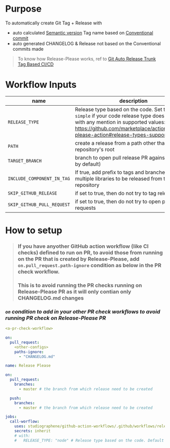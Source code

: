 # Purpose

To automatically create Git Tag + Release with

- auto calculated [Semantic version](https://semver.org/#semantic-versioning-200) Tag name based on [Conventional commit](https://www.conventionalcommits.org/en/v1.0.0/)
- auto generated CHANGELOG & Release not based on the Conventional commits made

> To know how Release-Please works, ref to [Git Auto Release Trunk Tag Based CI/CD](https://studiographene.atlassian.net/wiki/spaces/SGKB/pages/2147615558/Git+Auto+Release+Trunk+Tag+Based+CI+CD)

# Workflow Inputs

| name           | description                                                                                                                                                                                                              | type   | required | default |
| -------------- | ------------------------------------------------------------------------------------------------------------------------------------------------------------------------------------------------------------------------ | ------ | -------- | ------- |
| `RELEASE_TYPE`             | Release type based on the code. Set this to `simple` if your code release type does not match with any mention in supported values: https://github.com/marketplace/actions/release-please-action#release-types-supported | string  | no       | `node`  |
| `PATH`                     | create a release from a path other than the repository's root                                                                                                                                                            | string  | no       | ""      |
| `TARGET_BRANCH`            | branch to open pull release PR against (detected by default)                                                                                                                                                             | string  | no       | ""      |
| `INCLUDE_COMPONENT_IN_TAG` | If true, add prefix to tags and branches, allowing multiple libraries to be released from the same repository                                                                                                            | boolean | no       | false   |
| `SKIP_GITHUB_RELEASE`      | if set to true, then do not try to tag releases                                                                                                                                                                          | boolean | no       | false   |
| `SKIP_GITHUB_PULL_REQUEST` | if set to true, then do not try to open pull requests                                                                                                                                                                    | boolean | no       | false   |

# How to setup

> ### If you have anyother GitHub action workflow (like CI checks) defined to run on PR, to avoid those from running on the PR that is created by Release-Please, add `on.pull_request.path-ignore` condition as below in the PR check workflow.
>
> ### This is to avoid running the PR checks running on Release-Please PR as it will only contian only CHANGELOG.md changes

### _`on` condition to add in your other PR check workflows to avoid running PR check on Release-Please PR_

```yaml
<a-pr-check-workflow>

on:
  pull_request:
    <other-configs>
    paths-ignore:
      - "CHANGELOG.md"
```

```yaml
name: Release Please

on:
  pull_request:
    branches:
      - master # the branch from which release need to be created

  push:
    branches:
      - master # the branch from which release need to be created

jobs:
  call-worflow:
    uses: studiographene/github-action-workflows/.github/workflows/release-please.yml@master # if you want alternatively pin to tag version version
    secrets: inherit
    # with:
    #   RELEASE_TYPE: "node" # Release type based on the code. Default = `node`. Set this to `simple` if your code release type does not match with any mention in supported values: https://github.com/marketplace/actions/release-please-action#release-types-supported
```
